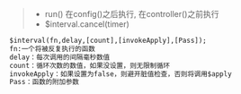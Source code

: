 >- run() 在config()之后执行, 在controller()之前执行
>- $interval.cancel(timer)

```txt
$interval(fn,delay,[count],[invokeApply],[Pass]);
fn:一个将被反复执行的函数
delay：每次调用的间隔毫秒数值
count：循环次数的数值，如果没设置，则无限制循环
invokeApply：如果设置为false，则避开脏值检查，否则将调用$apply
Pass：函数的附加参数
```